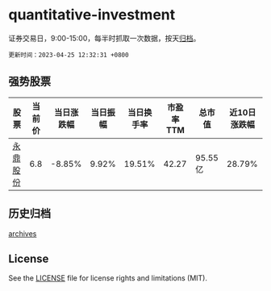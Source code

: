 # quantitative-investment

证券交易日，9:00-15:00，每半时抓取一次数据，按天[归档](archives)。

`更新时间：2023-04-25 12:32:31 +0800`

## 强势股票

|股票|当前价|当日涨跌幅|当日振幅|当日换手率|市盈率TTM|总市值|近10日涨跌幅|
|----|----|----|----|----|----|----|----|
|[永鼎股份](https://xueqiu.com/S/SH600105)|6.8|-8.85%|9.92%|19.51%|42.27|95.55亿|28.79%|

## 历史归档

[archives](archives)

## License

See the [LICENSE](LICENSE) file for license rights and limitations (MIT).